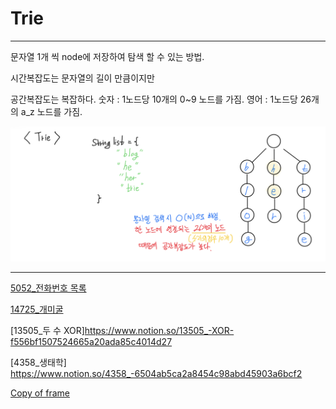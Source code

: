 # Trie

---

문자열 1개 씩 node에 저장하여 탐색 할 수 있는 방법.

시간복잡도는 문자열의 길이 만큼이지만

공간복잡도는 복잡하다.
  숫자 :  1노드당 10개의 0~9 노드를 가짐.
  영어 :  1노드당 26개의 a_z 노드를 가짐.

![Trie%2016d2c91250ab4012830d774891351551/Trie.png](Trie%2016d2c91250ab4012830d774891351551/Trie.png)

---

[5052_전화번호 목록](Trie%2016d2c91250ab4012830d774891351551/5052_%E1%84%8C%E1%85%A5%E1%86%AB%E1%84%92%E1%85%AA%E1%84%87%E1%85%A5%E1%86%AB%E1%84%92%E1%85%A9%20%E1%84%86%E1%85%A9%E1%86%A8%E1%84%85%E1%85%A9%E1%86%A8%207711ac833e69480c907ec3b55113a220.md)

[14725_개미굴](Trie%2016d2c91250ab4012830d774891351551/14725_%E1%84%80%E1%85%A2%E1%84%86%E1%85%B5%E1%84%80%E1%85%AE%E1%86%AF%20b63adb963db04152851ed211898fcfa8.md)

[13505_두 수 XOR]https://www.notion.so/13505_-XOR-f556bf1507524665a20ada85c4014d27

[4358_생태학] https://www.notion.so/4358_-6504ab5ca2a8454c98abd45903a6bcf2

[Copy of frame](Trie%2016d2c91250ab4012830d774891351551/Copy%20of%20frame%20f556bf1507524665a20ada85c4014d27.md)